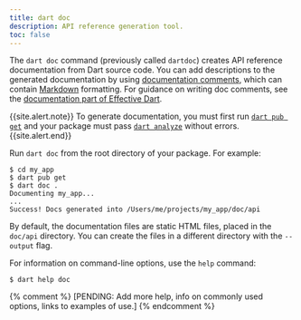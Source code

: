 ```yaml
---
title: dart doc
description: API reference generation tool.
toc: false
---
```


The `dart doc` command (previously called `dartdoc`)
creates API reference documentation
from Dart source code.
You can add descriptions to the generated documentation
by using [documentation comments][],
which can contain [Markdown][] formatting.
For guidance on writing doc comments,
see the [documentation part of Effective Dart][effective doc].

{{site.alert.note}}
  To generate documentation, 
  you must first run [`dart pub get`](/tools/pub/cmd/pub-get)
  and your package must pass [`dart analyze`](/tools/dart-analyze)
  without errors.
{{site.alert.end}}

Run `dart doc` from the root directory of your package. 
For example:

```terminal
$ cd my_app
$ dart pub get
$ dart doc .
Documenting my_app...
...
Success! Docs generated into /Users/me/projects/my_app/doc/api
```

By default, 
the documentation files are static HTML files,
placed in the `doc/api` directory. 
You can create the files in a different directory
with the `--output` flag.

For information on command-line options, 
use the `help` command:

```terminal
$ dart help doc
```

[documentation comments]: /guides/language/language-tour#documentation-comments
[effective doc]: /guides/language/effective-dart/documentation
[Markdown]: {{site.pub-pkg}}/markdown

{% comment %}
[PENDING: Add more help, info on commonly used options, links to examples of use.]
{% endcomment %}
